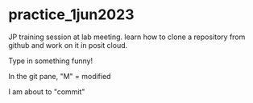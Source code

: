 # practice_1jun2023
JP training session at lab meeting. learn how to clone a repository from github and work on it in posit cloud.

Type in something funny!

In the git pane, "M" = modified

I am about to "commit"
